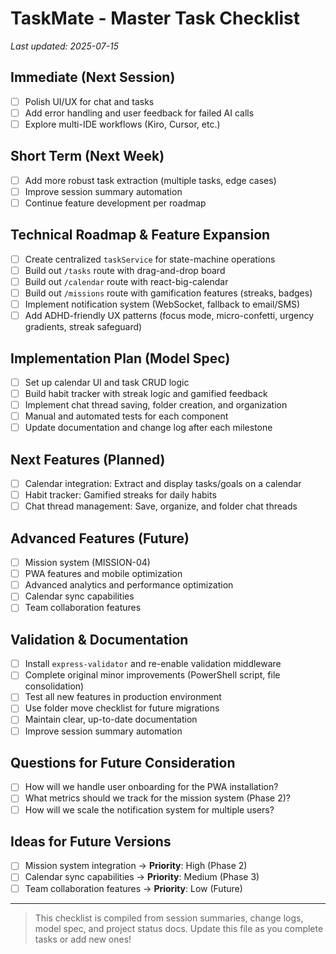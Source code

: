 # TaskMate - Master Task Checklist

_Last updated: 2025-07-15_

## Immediate (Next Session)
- [ ] Polish UI/UX for chat and tasks
- [ ] Add error handling and user feedback for failed AI calls
- [ ] Explore multi-IDE workflows (Kiro, Cursor, etc.)

## Short Term (Next Week)
- [ ] Add more robust task extraction (multiple tasks, edge cases)
- [ ] Improve session summary automation
- [ ] Continue feature development per roadmap

## Technical Roadmap & Feature Expansion
- [ ] Create centralized `taskService` for state-machine operations
- [ ] Build out `/tasks` route with drag-and-drop board
- [ ] Build out `/calendar` route with react-big-calendar
- [ ] Build out `/missions` route with gamification features (streaks, badges)
- [ ] Implement notification system (WebSocket, fallback to email/SMS)
- [ ] Add ADHD-friendly UX patterns (focus mode, micro-confetti, urgency gradients, streak safeguard)

## Implementation Plan (Model Spec)
- [ ] Set up calendar UI and task CRUD logic
- [ ] Build habit tracker with streak logic and gamified feedback
- [ ] Implement chat thread saving, folder creation, and organization
- [ ] Manual and automated tests for each component
- [ ] Update documentation and change log after each milestone

## Next Features (Planned)
- [ ] Calendar integration: Extract and display tasks/goals on a calendar
- [ ] Habit tracker: Gamified streaks for daily habits
- [ ] Chat thread management: Save, organize, and folder chat threads

## Advanced Features (Future)
- [ ] Mission system (MISSION-04)
- [ ] PWA features and mobile optimization
- [ ] Advanced analytics and performance optimization
- [ ] Calendar sync capabilities
- [ ] Team collaboration features

## Validation & Documentation
- [ ] Install `express-validator` and re-enable validation middleware
- [ ] Complete original minor improvements (PowerShell script, file consolidation)
- [ ] Test all new features in production environment
- [ ] Use folder move checklist for future migrations
- [ ] Maintain clear, up-to-date documentation
- [ ] Improve session summary automation

## Questions for Future Consideration
- [ ] How will we handle user onboarding for the PWA installation?
- [ ] What metrics should we track for the mission system (Phase 2)?
- [ ] How will we scale the notification system for multiple users?

## Ideas for Future Versions
- [ ] Mission system integration → **Priority**: High (Phase 2)
- [ ] Calendar sync capabilities → **Priority**: Medium (Phase 3)
- [ ] Team collaboration features → **Priority**: Low (Future)

---

> This checklist is compiled from session summaries, change logs, model spec, and project status docs. Update this file as you complete tasks or add new ones! 